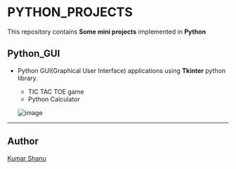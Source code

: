 
# PYTHON_PROJECTS

This repository contains **Some mini projects** implemented in **Python**

## Python_GUI

* Python GUI(Graphical User Interface) applications using **Tkinter** python library.
  * TIC TAC TOE game
  * Python Calculator

  ![image](https://raw.githubusercontent.com/its-Kumar/Python_Projects/master/Python_GUI/PYTHON%20CALCULATOR/calc.png)

---

## Author

[Kumar Shanu](https://github.com/its-Kumar/)
